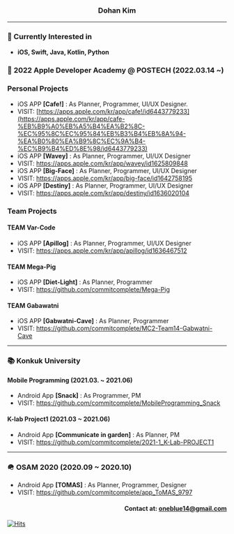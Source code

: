 ### <div align= center>Dohan Kim</div>
---
### <div align= left>🎈 Currently Interested in</div>
* **iOS, Swift, Java, Kotlin, Python**
### 🍎 **2022 Apple Developer Academy @ POSTECH (2022.03.14 ~)**

### Personal Projects
* iOS APP **[Cafe!]** : As Planner, Programmer, UI/UX Designer.
* VISIT: [https://apps.apple.com/kr/app/cafe!/id6443779233](https://apps.apple.com/kr/app/cafe-%EB%B9%A0%EB%A5%B4%EA%B2%8C-%EC%95%8C%EC%95%84%EB%B3%B4%EB%8A%94-%EA%B0%80%EA%B9%8C%EC%9A%B4-%EC%B9%B4%ED%8E%98/id6443779233)
* iOS APP **[Wavey]** : As Planner, Programmer, UI/UX Designer
* VISIT: <https://apps.apple.com/kr/app/wavey/id1625809848>
* iOS APP **[Big-Face]** : As Planner, Programmer, UI/UX Designer
* VISIT: <https://apps.apple.com/kr/app/big-face/id1642758195>
* iOS APP **[Destiny]** : As Planner, Programmer, UI/UX Designer
* VISIT: <https://apps.apple.com/kr/app/destiny/id1636020104>

### Team Projects
 #### TEAM Var-Code
* iOS APP **[Apillog]** : As Planner, Programmer, UI/UX Designer
* VISIT: <https://apps.apple.com/kr/app/apillog/id1636467512>
 #### TEAM Mega-Pig
* iOS APP **[Diet-Light]** : As Planner, Programmer
* VISIT: <https://github.com/commitcomplete/Mega-Pig>
 #### TEAM Gabawatni
* iOS APP **[Gabwatni-Cave]** : As Planner, Programmer
* VISIT: <https://github.com/commitcomplete/MC2-Team14-Gabwatni-Cave>
---
### 📚 Konkuk University
#### **Mobile Programming (2021.03. ~ 2021.06)**
* Android App **[Snack]** : As Programmer, PM
* VISIT: <https://github.com/commitcomplete/MobileProgramming_Snack>
#### **K-lab Project1 (2021.03 ~ 2021.06)**
* Android App **[Communicate in garden]** : As Planner, PM
* VISIT: <https://github.com/commitcomplete/2021-1_K-Lab-PROJECT1>
---
### 🪖 OSAM 2020 (2020.09 ~ 2020.10)
* Android App **[TOMAS]** : As Planner, Programmer, Designer
* VISIT: <https://github.com/commitcomplete/app_ToMAS_9797>
#### <div align = right> Contact at: oneblue14@gmail.com</div>
<div align=left>
	
	
  </div>



[![Hits](https://hits.seeyoufarm.com/api/count/incr/badge.svg?url=https%3A%2F%2Fgithub.com%2Fcommitcomplete&count_bg=%236D8CE3&title_bg=%23000000&icon=&icon_color=%23FFFFFF&title=hits&edge_flat=false)](https://hits.seeyoufarm.com)
